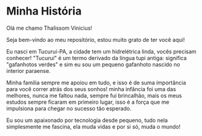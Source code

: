 <!DOCTYPE html>
<html lang="pt-br">
  <head> 
        <meta charseat="UTF-8">
        <meta name= "viewport"
        <meta http-equiv="X-UA-Compatible"
content="IE=edge"
        content= "width-device-width, initial-scale=1.0">
  </head>

  <body>
    
  <h1>Minha História</h1
  <p>Olá me chamo Thalissom Vinicius!</p>
  <p>Seja bem-vindo ao meu repositório, estou muito grato de ter você aqui!</p>
  <p> Eu nasci em Tucuruí-PA, a cidade tem um hidrelétrica linda, vocês precisam conhecer! "Tucuruí" é um termo derivado da língua tupi antiga: significa "gafanhotos       verdes" e sim eu sou um pequeno gafanhoto nascido no interior paraense.
  <p>Minha familia sempre me apoiou em tudo, e isso é de suma importância para você correr atrás dos seus sonhos! minha infância foi uma das melhores, nunca me faltou     nada, sempre fui brincalhão, mais os meus estudos sempre ficaram em primeiro lugar, isso é a força que me impulsiona para chegar no sucesso tão esperado.
  <p>Eu sou um apaixonado por tecnologia desde pequeno, tudo nela simplesmente me fascina, ela muda vidas e por si só, muda o mundo! </p>
    
  </body>

</html>


